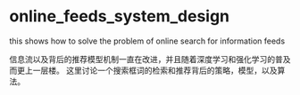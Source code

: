 # online_feeds_system_design
this shows how to solve the problem of online search for information feeds

信息流以及背后的推荐模型机制一直在改进，并且随着深度学习和强化学习的普及而更上一层楼。
这里讨论一个搜索框词的检索和推荐背后的策略，模型，以及算法。
